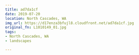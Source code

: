 ```yaml
---
title: ad7da1cf
date: 2019-07-20
location: North Cascades, WA
img_url: https://d17enza3bfujl8.cloudfront.net/ad7da1cf.jpg
original_fn: L1010149_01.jpg
tags:
- North Cascades, WA
- landscapes

---
```

